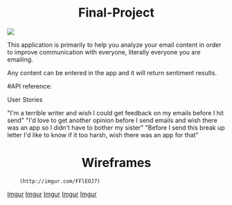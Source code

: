<h1 align="center"> Final-Project </h1>

![](https://media.giphy.com/media/9nt9NckauzqJG/source.gif)


This application is primarily to help you analyze your email content in order to improve communication with everyone, literally everyone you are emailing.

Any content can be entered in the app and it will return sentiment results.


#API reference:

[The IBM Watson™ Personality Insights]: (https://www.ibm.com/watson/developercloud/personality-insights/api/v2/)

User Stories

"I'm a terrible writer and wish I could get feedback on my emails before I hit send"
"I'd love to get another opinion before I send emails and wish there was an app so I didn't have to bother my sister"
"Before I send this break up letter I'd like to know if it too harsh, wish there was an app for that"



<h1 align="center"> Wireframes  </h1>
        
        (http://imgur.com/FFlEOJ7)
[Imgur](http://i.imgur.com/ju1HNdW.png)
[Imgur](http://i.imgur.com/htJEivm.png)
[Imgur](http://i.imgur.com/rdRjusn.png)
[Imgur](http://i.imgur.com/eHHd6mw.png)
[Imgur](http://i.imgur.com/FFlEOJ7.png)


